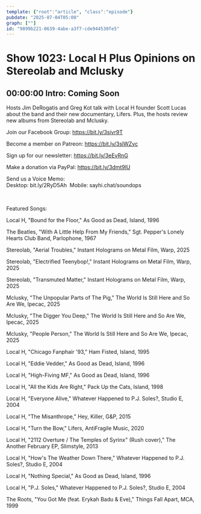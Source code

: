```yaml
---
template: {"root":"article", "class":"episode"}
pubdate: "2025-07-04T05:00"
graph: [""]
id: "9899b221-0639-4abe-a3f7-cde944530fe5"
---
```






# Show 1023: Local H Plus Opinions on Stereolab and Mclusky



## 00:00:00 Intro: Coming Soon

Hosts Jim DeRogatis and Greg Kot talk with Local H founder Scott Lucas about the band and their new documentary, Lifers. Plus, the hosts review new albums from Stereolab and Mclusky.

Join our Facebook Group: https://bit.ly/3sivr9T

Become a member on Patreon: https://bit.ly/3slWZvc

Sign up for our newsletter: https://bit.ly/3eEvRnG

Make a donation via PayPal: https://bit.ly/3dmt9lU

Send us a Voice Memo: Desktop: bit.ly/2RyD5Ah  Mobile: sayhi.chat/soundops

 

Featured Songs:

Local H, "Bound for the Floor," As Good as Dead, Island, 1996

The Beatles, "With A Little Help From My Friends," Sgt. Pepper's Lonely Hearts Club Band, Parlophone, 1967

Stereolab, "Aerial Troubles," Instant Holograms on Metal Film, Warp, 2025

Stereolab, "Electrified Teenybop!," Instant Holograms on Metal Film, Warp, 2025

Stereolab, "Transmuted Matter," Instant Holograms on Metal Film, Warp, 2025

Mclusky, "The Unpopular Parts of The Pig," The World Is Still Here and So Are We, Ipecac, 2025

Mclusky, "The Digger You Deep," The World Is Still Here and So Are We, Ipecac, 2025

Mclusky, "People Person," The World Is Still Here and So Are We, Ipecac, 2025

Local H, "Chicago Fanphair '93," Ham Fisted, Island, 1995

Local H, "Eddie Vedder," As Good as Dead, Island, 1996

Local H, "High-Fiving MF," As Good as Dead, Island, 1996

Local H, "All the Kids Are Right," Pack Up the Cats, Island, 1998

Local H, "Everyone Alive," Whatever Happened to P.J. Soles?, Studio E, 2004

Local H, "The Misanthrope," Hey, Killer, G&amp;P, 2015

Local H, "Turn the Bow," Lifers, AntiFragile Music, 2020

Local H, "2112 Overture / The Temples of Syrinx" (Rush cover)," The Another February EP, Slimstyle, 2013

Local H, "How's The Weather Down There," Whatever Happened to P.J. Soles?, Studio E, 2004

Local H, "Nothing Special," As Good as Dead, Island, 1996

Local H, "P.J. Soles," Whatever Happened to P.J. Soles?, Studio E, 2004

The Roots, "You Got Me (feat. Erykah Badu &amp; Eve)," Things Fall Apart, MCA, 1999